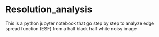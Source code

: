 # Resolution_analysis
This is a python jupyter notebook that go step by step to analyze edge spread function (ESF) from a half black half white noisy image 
